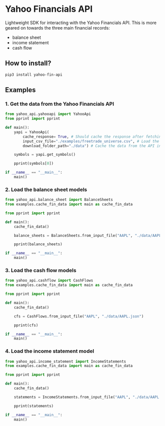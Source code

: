 # Yahoo Financials API

Lightweight SDK for interacting with the Yahoo Financials API. This is more geared on towards the three main financial records: 
- balance sheet
- income statement
- cash flow

## How to install?

```bash
pip3 install yahoo-fin-api
```

## Examples

### 1. Get the data from the Yahoo Financials API

```python
from yahoo_api.yahooapi import YahooApi
from pprint import pprint

def main():
	yapi = YahooApi(
		cache_response= True, # Should cache the response after fetching from API
		input_csv_file="./examples/freetrade_universe.csv", # Load the universe from this file
		download_folder_path="./data") # Cache the data from the API in this folder

	symbols = yapi.get_symbols()

	pprint(symbols[0])

if __name__ == "__main__":
	main()
```

### 2. Load the balance sheet models

```python
from yahoo_api.balance_sheet import BalanceSheets
from examples.cache_fin_data import main as cache_fin_data

from pprint import pprint

def main():
	cache_fin_data()

	balance_sheets = BalanceSheets.from_input_file("AAPL", "./data/AAPL.json")

	pprint(balance_sheets)

if __name__ == "__main__":
	main()
```

### 3. Load the cash flow models

```python
from yahoo_api.cashflow import CashFlows
from examples.cache_fin_data import main as cache_fin_data

from pprint import pprint

def main():
	cache_fin_data()

	cfs = CashFlows.from_input_file("AAPL", "./data/AAPL.json")

	pprint(cfs)

if __name__ == "__main__":
	main()
```

### 4. Load the income statement model

```python
from yahoo_api.income_statement import IncomeStatements
from examples.cache_fin_data import main as cache_fin_data

from pprint import pprint

def main():
	cache_fin_data()

	statements = IncomeStatements.from_input_file("AAPL", "./data/AAPL.json")

	pprint(statements)

if __name__ == "__main__":
	main()
```